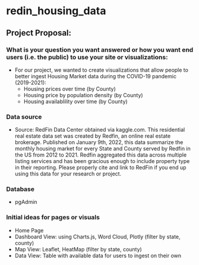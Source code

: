 # redin_housing_data

## Project Proposal:

### What is your question you want answered or how you want end users (i.e. the public) to use your site or visualizations: 
* For our project, we wanted to create visualizations that allow people to better ingest Housing Market data during the COVID-19 pandemic (2019-2021):
  * Housing prices over time (by County)
  * Housing price by population density (by County)
  * Housing availablility over time (by County)

### Data source 

* Source: RedFin Data Center obtained via kaggle.com. This residential real estate data set was created by Redfin, an online real estate brokerage. Published on January 9th, 2022, this data summarize the monthly housing market for every State and County served by Redfin in the US from 2012 to 2021. Redfin aggregated this data across multiple listing services and has been gracious enough to include property type in their reporting. Please properly cite and link to RedFin if you end up using this data for your research or project.

### Database
* pgAdmin

### Initial ideas for pages or visuals
* Home Page
* Dashboard View: using Charts.js, Word Cloud, Plotly (filter by state, county)
* Map View: Leaflet, HeatMap (filter by state, county)
* Data View: Table with available data for users to ingest on their own
